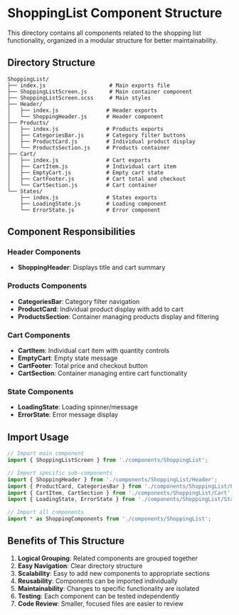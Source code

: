 # ShoppingList Component Structure

This directory contains all components related to the shopping list functionality, organized in a modular structure for better maintainability.

## Directory Structure

```
ShoppingList/
├── index.js                    # Main exports file
├── ShoppingListScreen.js       # Main container component
├── ShoppingListScreen.scss     # Main styles
├── Header/
│   ├── index.js               # Header exports
│   └── ShoppingHeader.js      # Header component
├── Products/
│   ├── index.js               # Products exports
│   ├── CategoriesBar.js       # Category filter buttons
│   ├── ProductCard.js         # Individual product display
│   └── ProductsSection.js     # Products container
├── Cart/
│   ├── index.js               # Cart exports
│   ├── CartItem.js            # Individual cart item
│   ├── EmptyCart.js           # Empty cart state
│   ├── CartFooter.js          # Cart total and checkout
│   └── CartSection.js         # Cart container
└── States/
    ├── index.js               # States exports
    ├── LoadingState.js        # Loading component
    └── ErrorState.js          # Error component
```

## Component Responsibilities

### Header Components
- **ShoppingHeader**: Displays title and cart summary

### Products Components
- **CategoriesBar**: Category filter navigation
- **ProductCard**: Individual product display with add to cart
- **ProductsSection**: Container managing products display and filtering

### Cart Components
- **CartItem**: Individual cart item with quantity controls
- **EmptyCart**: Empty state message
- **CartFooter**: Total price and checkout button
- **CartSection**: Container managing entire cart functionality

### State Components
- **LoadingState**: Loading spinner/message
- **ErrorState**: Error message display

## Import Usage

```javascript
// Import main component
import { ShoppingListScreen } from './components/ShoppingList';

// Import specific sub-components
import { ShoppingHeader } from './components/ShoppingList/Header';
import { ProductCard, CategoriesBar } from './components/ShoppingList/Products';
import { CartItem, CartSection } from './components/ShoppingList/Cart';
import { LoadingState, ErrorState } from './components/ShoppingList/States';

// Import all components
import * as ShoppingComponents from './components/ShoppingList';
```

## Benefits of This Structure

1. **Logical Grouping**: Related components are grouped together
2. **Easy Navigation**: Clear directory structure
3. **Scalability**: Easy to add new components to appropriate sections  
4. **Reusability**: Components can be imported individually
5. **Maintainability**: Changes to specific functionality are isolated
6. **Testing**: Each component can be tested independently
7. **Code Review**: Smaller, focused files are easier to review

